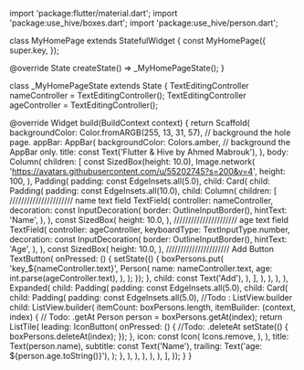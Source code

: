 import 'package:flutter/material.dart';
import 'package:use_hive/boxes.dart';
import 'package:use_hive/person.dart';

class MyHomePage extends StatefulWidget {
  const MyHomePage({
    super.key,
  });

  @override
  State<MyHomePage> createState() => _MyHomePageState();
}

class _MyHomePageState extends State<MyHomePage> {
  TextEditingController nameController = TextEditingController();
  TextEditingController ageController = TextEditingController();

  @override
  Widget build(BuildContext context) {
    return Scaffold(
        backgroundColor:
            Color.fromARGB(255, 13, 31, 57), // background the hole page.
        appBar: AppBar(
          backgroundColor: Colors.amber, // background the AppBar only.
          title: const Text('Flutter & Hive by Ahmed Mabrouk'),
        ),
        body: Column(
          children: [
            const SizedBox(height: 10.0),
            Image.network(
              'https://avatars.githubusercontent.com/u/55202745?s=200&v=4',
              height: 100,
            ),
            Padding(
              padding: const EdgeInsets.all(5.0),
              child: Card(
                child: Padding(
                  padding: const EdgeInsets.all(10.0),
                  child: Column(
                    children: [
                      ////////////////////// name text field
                      TextField(
                        controller: nameController,
                        decoration: const InputDecoration(
                          border: OutlineInputBorder(),
                          hintText: 'Name',
                        ),
                      ),
                      const SizedBox(
                        height: 10.0,
                      ),
                      ////////////////////// age text field
                      TextField(
                        controller: ageController,
                        keyboardType: TextInputType.number,
                        decoration: const InputDecoration(
                          border: OutlineInputBorder(),
                          hintText: 'Age',
                        ),
                      ),
                      const SizedBox(
                        height: 10.0,
                      ),
                      ////////////////////// Add Button
                      TextButton(
                        onPressed: () {
                          setState(() {
                            boxPersons.put(
                              'key_${nameController.text}',
                              Person(
                                name: nameController.text,
                                age: int.parse(ageController.text),
                              ),
                            );
                          });
                        },
                        child: const Text('Add'),
                      ),
                    ],
                  ),
                ),
              ),
            ),
            Expanded(
              child: Padding(
                padding: const EdgeInsets.all(5.0),
                child: Card(
                  child: Padding(
                    padding: const EdgeInsets.all(5.0),
                    //Todo : ListView.builder
                    child: ListView.builder(
                      itemCount: boxPersons.length,
                      itemBuilder: (context, index) {
                        // Todo: .getAt
                        Person person = boxPersons.getAt(index);
                        return ListTile(
                          leading: IconButton(
                            onPressed: () {
                              //Todo: .deleteAt
                              setState(() {
                                boxPersons.deleteAt(index);
                              });
                            },
                            icon: const Icon(
                              Icons.remove,
                            ),
                          ),
                          title: Text(person.name),
                          subtitle: const Text('Name'),
                          trailing: Text('age: ${person.age.toString()}'),
                        );
                      },
                    ),
                  ),
                ),
              ),
            ),
          ],
        ));
  }
}
